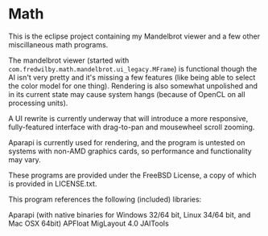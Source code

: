 Math
====

This is the eclipse project containing my Mandelbrot viewer and a few other miscillaneous math programs. 

The mandelbrot viewer (started with `com.fredwilby.math.mandelbrot.ui_legacy.MFrame`) is functional though the AI isn't
very pretty and it's missing a few features (like being able to select the color model for one thing). Rendering is also
somewhat unpolished and in its current state may cause system hangs (because of OpenCL on all processing units). 

A UI rewrite is currently underway that will introduce a more responsive, fully-featured interface with drag-to-pan and 
mousewheel scroll zooming.

Aparapi is currently used for rendering, and the program is untested on systems with non-AMD graphics cards, so performance
and functionality may vary.

These programs are provided under the FreeBSD License, a copy of which is provided in LICENSE.txt.

This program references the following (included) libraries:

Aparapi (with native binaries for Windows 32/64 bit, Linux 34/64 bit, and Mac OSX 64bit)
APFloat
MigLayout 4.0
JAITools



 
